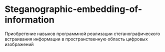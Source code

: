 # Steganographic-embedding-of-information
Приобретение навыков программной реализации стеганографического встраивания информации в пространственную область цифровых изображений
